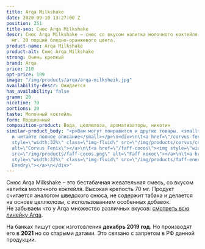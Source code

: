 ```yaml
---
title: Arqa Milkshake
date: 2020-09-10 13:27:00 Z
position: 251
title-seo: Снюс Arqa Milkshake
descr: Снюс Arqa Milkshake – снюс со вкусом напитка молочного коктейля. Крепость 70
  мг. 20 порций бледно-оранжевого цвета.
product-name: Arqa Milkshake
product-alt: Снюс Arqa Milkshake
strong: Очень крепкий
brand: Arqa
price: 210
opt-price: 189
image: "/img/products/arqa/arqa-milksheik.jpg"
availability-descr: Ожидается
has_availability: false
gramm: 20
nicotine: 70
portions: 20
taste: Молочный коктейль
form: Порционный
composition-product: Вода, целлюлоза, ароматизаторы, никотин
similar-product_body: "<p>Вам могут понравится и другие товары. <small>Жмите на картинки
  и читайте полное описание</small></p>\n<div>\n\t<a href=\"/corvus-fenix-barberry\"><img
  style=\"width:32%\" class=\"img-fluid\" src=\"/img/products/corvus/corvus-fenix.png\"
  alt=\"Corvus Fenix\"></a>\n\t<a href=\"/faff-cocos\"><img style=\"width:32%\" class=\"img-fluid\"
  src=\"/img/products/faff-cocos.png\" alt=\"Faff кокос\"></a>\n\t<a href=\"/faff-snus-energy\"><img
  style=\"width:32%\" class=\"img-fluid\" src=\"/img/products/faff-energy.png\" alt=\"Faff
  Enedry\"></a>\n</div>"
---
```


Снюс Arqa Milkshake – это бестабачная жевательная смесь, со вкусом напитка молочного коктейля. Высокая крепость 70 мг. Продукт считается аналогом шведского снюса, не содержит табака и делается на основе целлюлозы, с использованием особенных добавок.<br>
Не забываем что у Arqa множество различных вкусов: [смотреть всю линейку Arqa](/arqa).

На банках пишут срок изготовления **декабрь 2019 год**. Но производят его в **2021** но со старыми датами. Это связано с запретом в РФ данной продукции.